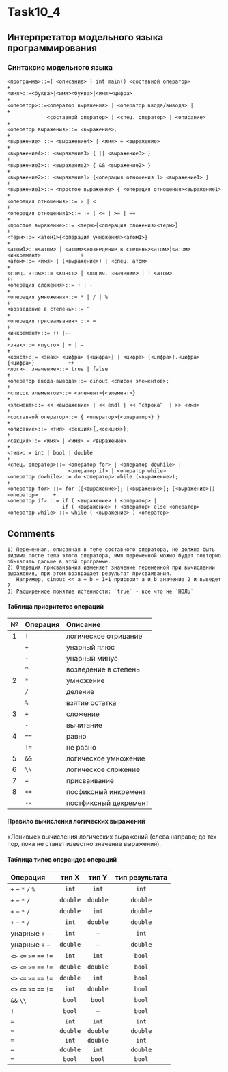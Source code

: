 # Task10_4
## Интерпретатор модельного языка программирования

### Синтаксис модельного языка
    <программа>::={ <описание> } int main() <составной оператор>                        +
    <имя>::=<буква>|<имя><буква>|<имя><цифра>                                           +
    <оператор>::=<оператор выражения> | <оператор ввода/вывода> |                       +
                 <составной оператор> | <спец. оператор> | <описание>                   +
    <оператор выражения>::= <выражение>;                                                +
    <выражение> ::= <выражение4> | <имя> = <выражение>                                  +
    <выражение4>:: <выражение3> { || <выражение3> }                                     +
    <выражение3>:: <выражение2> { && <выражение2> }                                     +
    <выражение2>:: <выражение1> {<операция отношения 1> <выражение1> }                  +
    <выражение1>::= <простое выражение> { <операция отношения><выражение1>              +
    <операция отношения>::= > | <                                                       +
    <операция отношения1>::= != | <= | >= | ==                                          +
    <простое выражение>::= <терм>{<операция сложения><терм>}                            +
    <терм>::= <атом1>{<операция умножения><атом1>}                                      +
    <атом1>::=<атом> | <атом><возведение в степень><атом>|<атом><инкремент>             +
    <атом>::= <имя> | (<выражение>) | <спец. атом>                                      +
    <спец. атом>::= <конст> | <логич. значение> | ! <атом>                              ++
    <операция сложения>::= + | -                                                        +
    <операция умножения>::= * | / | %                                                   +
    <возведение в степень>::= ^                                                         +
    <операция присваивания> ::= =                                                       +
    <инкремент>::= ++ |--                                                               +
    <знак>::= <пусто> | + | –                                                           +
    <конст>::= <знак> <цифра> {<цифра>} | <цифра> {<цифра>}.<цифра> {<цифра>}           ++
    <логич. значение>::= true | false                                                   +
    <оператор ввода-вывода>::= cinout <список элементов>;                               +
    <список элементов>::= <элемент>{<элемент>}                                          +
    <элемент>::= << <выражение> | << endl | << “строка”  | >> <имя>                     +
    <составной оператор>::= { <оператор>{<оператор>} }                                  +
    <описание>::= <тип> <секция>{,<секция>};                                            +
    <секция>::= <имя> | <имя> = <выражение>                                             +
    <тип>::= int | bool | double                                                        +
    <спец. оператор>::= <оператор for> | <оператор dowhile> | 
                        <оператор if> | <оператор while>                          
    <оператор dowhile>::= do <оператор> while (<выражение>);                            +
    <оператор for> ::= for ([<выражение>]; [<выражение>]; [<выражение>]) <оператор>     +
    <оператор if> ::= if ( <выражение> ) <оператор> | 
                      if ( <выражение> ) <оператор> else <оператор>
    <оператор while> ::= while ( <выражение> ) <оператор>

## Comments
    
    1) Переменная, описанная в теле составного оператора, не должна быть видима после тела этого оператора, имя переменной можно будет повторно             объявлять дальше в этой программе.
    2) Операция присваивания изменяет значение переменной при вычислении выражения, при этом возвращает результат присваивания. 
       Например, cinout << a = b = 1+1 присвоит a и b значение 2 и выведет 2.
    3) Расширенное понятие истенности: `true` - все что не `НОЛЬ`

#### Таблица приоритетов операций

| № | Операция                 | Описание              |
|:-:|:-------------------------|:----------------------|
| 1 | `!`                      | логическое отрицание  |
|   | `+`                      | унарный плюс          |
|   | `-`                      | унарный минус         |
|   | `^`                      | возведение в степень  |
| 2 | `*`                      | умножение             |
|   | `/`                      | деление               |
|   | `%`                      | взятие остатка        |
| 3 | `+`                      | сложение              |
|   | `-`                      | вычитание             |
| 4 | `==`                     | равно                 |
|   | `!=`                     | не равно              |
| 5 | `&&`                     | логическое умножение  |
| 6 | `\\`                     | логическое сложение   |
| 7 | `=`                      | присваивание          |
| 8 | `++`                     | посфиксный инкремент  |
|   | `--`                     | постфиксный декремент | 

    
#### Правило вычисления логических выражений

«Ленивые» вычисления логических выражений (слева направо; до тех пор, пока не станет известно значение выражения). 

#### Таблица типов операндов операций

| Операция                 | тип X    | тип Y    | тип результата |
|:-------------------------|:--------:|:--------:|:--------------:|
| `+` `−` `*` `/` `%`      | `int`    | `int`    | `int`          |
| `+`  `−`  `*`  `/`       | `double` | `double` | `double`       |
| `+` `−` `*` `/`          | `double` | `int`    | `double`       |
| `+` `−` `*` `/`          | `int`    | `double` | `double`       |
| унарные `+` `−`          | `int`    | –        | `int`          |
| унарные `+` `−`          | `double` | –        | `double`       |
| `<>` `<=` `>=` `==` `!=` | `int`    | `int`    | `bool`         | 
| `<>` `<=` `>=` `==` `!=` | `double` | `double` | `bool`         | 
| `<>` `<=` `>=` `==` `!=` | `double` | `int`    | `bool`         | 
| `<>` `<=` `>=` `==` `!=` | `int`    | `double` | `bool`         |
|`&&` `\\`                 | `bool`   | `bool`   | `bool`         |
|`!`                       | `bool`   | –        | `bool`         |
|`=`                       | `int`    | `int`    | `int`          |
|`=`                       | `double` | `double` | `double`       | 
|`=`                       | `int`    | `double` | `int`          |
|`=`                       | `double` | `int`    | `double`       | 
|`=`                       | `bool`   | `bool`   | `bool`         |
